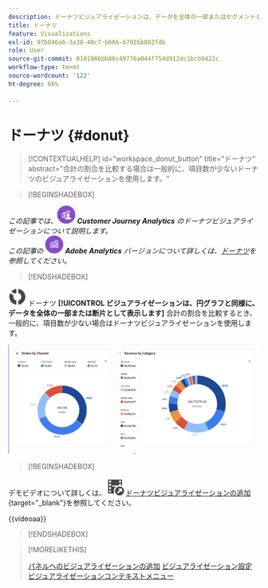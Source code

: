 ```yaml
---
description: ドーナツビジュアライゼーションは、データを全体の一部またはセグメントとして表示します。
title: ドーナツ
feature: Visualizations
exl-id: 97b846a6-3a38-48c7-b686-b792bb882fdb
role: User
source-git-commit: 0101986bb86c49776a044f754d912dc1bcb9422c
workflow-type: tm+mt
source-wordcount: '122'
ht-degree: 66%

---
```


# ドーナツ {#donut}

<!-- markdownlint-disable MD034 -->

>[!CONTEXTUALHELP]
>id="workspace_donut_button"
>title="ドーナツ"
>abstract="合計の割合を比較する場合は一般的に、項目数が少ないドーナツのビジュアライゼーションを使用します。"

<!-- markdownlint-enable MD034 -->


>[!BEGINSHADEBOX]

_この記事では、_![CustomerJourneyAnalytics](/help/assets/icons/CustomerJourneyAnalytics.svg) _**Customer Journey Analytics** のドーナツビジュアライゼーションについて説明します。_<br/>_この記事の_ ![AdobeAnalytics](/help/assets/icons/AdobeAnalytics.svg) _**Adobe Analytics** バージョンについて詳しくは、[ドーナツ](https://experienceleague.adobe.com/ja/docs/analytics/analyze/analysis-workspace/visualizations/donut)を参照してください。_

>[!ENDSHADEBOX]


![ グラフドーナツ ](/help/assets/icons/GraphDonut.svg) ドーナツ **[!UICONTROL ビジュアライゼーションは、円グラフと同様に、データを全体の一部または断片として表示します]** 合計の割合を比較するとき、一般的に、項目数が少ない場合はドーナツビジュアライゼーションを使用します。

![ データを全体の一部またはセグメントとして表示するドーナツグラフ。](assets/donut.png)


>[!BEGINSHADEBOX]

デモビデオについて詳しくは、![VideoCheckedOut](/help/assets/icons/VideoCheckedOut.svg) [ドーナツビジュアライゼーションの追加](https://video.tv.adobe.com/v/334309/?quality=12&learn=on){target="_blank"}を参照してください。

{{videoaa}}

>[!ENDSHADEBOX]


>[!MORELIKETHIS]
>
>[パネルへのビジュアライゼーションの追加](/help/analysis-workspace/visualizations/freeform-analysis-visualizations.md#add-visualizations-to-a-panel)
>[ビジュアライゼーション設定](/help/analysis-workspace/visualizations/freeform-analysis-visualizations.md#settings)
>[ビジュアライゼーションコンテキストメニュー](/help/analysis-workspace/visualizations/freeform-analysis-visualizations.md#context-menu)
>

